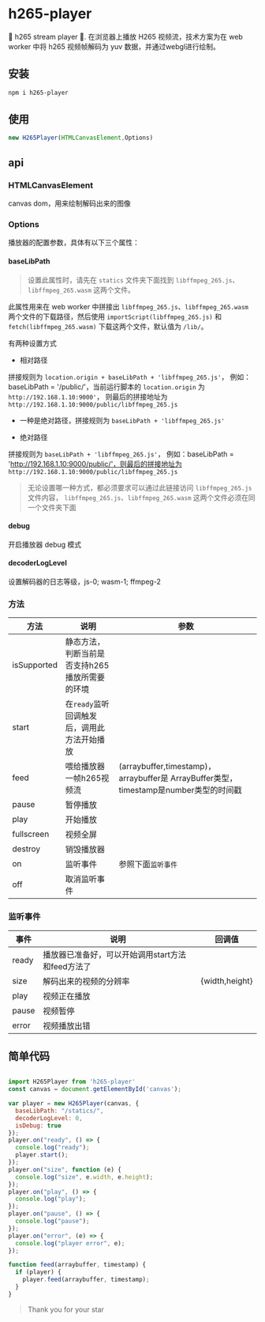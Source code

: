# h265-player

🚀 h265 stream player 🌈. 在浏览器上播放 H265 视频流，技术方案为在 web worker 中将 h265 视频帧解码为 yuv 数据，并通过webgl进行绘制。

## 安装
```bash
npm i h265-player
```

## 使用
```javascript
new H265Player(HTMLCanvasElement,Options)
```

## api

### HTMLCanvasElement

canvas dom，用来绘制解码出来的图像

### Options 

播放器的配置参数，具体有以下三个属性：

#### baseLibPath

> 设置此属性时，请先在 `statics` 文件夹下面找到 `libffmpeg_265.js`、`libffmpeg_265.wasm` 这两个文件。

此属性用来在 web worker 中拼接出 `libffmpeg_265.js`、`libffmpeg_265.wasm` 两个文件的下载路径，然后使用 `importScript(libffmpeg_265.js)` 和 `fetch(libffmpeg_265.wasm)` 下载这两个文件，默认值为 `/lib/`。

有两种设置方式
+ 相对路径

拼接规则为 `location.origin + baseLibPath + 'libffmpeg_265.js'`， 例如：baseLibPath = '/public/'，当前运行脚本的 `location.origin` 为 `http://192.168.1.10:9000'`， 则最后的拼接地址为 `http://192.168.1.10:9000/public/libffmpeg_265.js`
+ 一种是绝对路径，拼接规则为 `baseLibPath + 'libffmpeg_265.js'`

+ 绝对路径

拼接规则为 `baseLibPath + 'libffmpeg_265.js'`， 例如：baseLibPath = 'http://192.168.1.10:9000/public/'，则最后的拼接地址为 `http://192.168.1.10:9000/public/libffmpeg_265.js`

> 无论设置哪一种方式，都必须要求可以通过此链接访问 `libffmpeg_265.js` 文件内容，
> `libffmpeg_265.js`、`libffmpeg_265.wasm` 这两个文件必须在同一个文件夹下面


#### debug 

开启播放器 debug 模式

#### decoderLogLevel

设置解码器的日志等级，js-0; wasm-1; ffmpeg-2


### 方法
|方法|说明|参数|
|---|---|---|
|isSupported|静态方法，判断当前是否支持h265播放所需要的环境||
|start|在`ready`监听回调触发后，调用此方法开始播放||
|feed|喂给播放器 一帧h265视频流|(arraybuffer,timestamp)，arraybuffer是 ArrayBuffer类型，timestamp是number类型的时间戳|
|pause|暂停播放||
|play|开始播放||
|fullscreen|视频全屏||
|destroy|销毁播放器||
|on|监听事件|参照下面`监听事件`|
|off|取消监听事件||

### 监听事件
|事件|说明|回调值|
|---|---|---|
|ready|播放器已准备好，可以开始调用start方法和feed方法了||
|size|解码出来的视频的分辨率|{width,height}|
|play|视频正在播放||
|pause|视频暂停||
|error|视频播放出错||

## 简单代码
```javascript

import H265Player from 'h265-player'
const canvas = document.getElementById('canvas');

var player = new H265Player(canvas, {
  baseLibPath: "/statics/",
  decoderLogLevel: 0,
  isDebug: true
});
player.on("ready", () => {
  console.log("ready");
  player.start();
});
player.on("size", function (e) {
  console.log("size", e.width, e.height);
});
player.on("play", () => {
  console.log("play");
});
player.on("pause", () => {
  console.log("pause");
});
player.on("error", (e) => {
  console.log("player error", e);
});

function feed(arraybuffer, timestamp) {
  if (player) {
    player.feed(arraybuffer, timestamp);
  }
}
```

> Thank you for your star